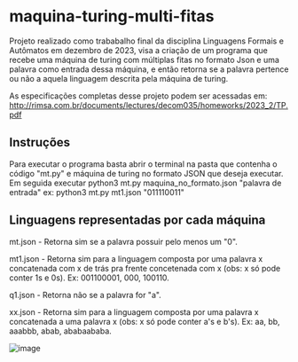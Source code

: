 # maquina-turing-multi-fitas

Projeto realizado como trababalho final da disciplina Linguagens Formais e Autômatos em dezembro de 2023, visa a criação de um programa que recebe uma máquina de turing com múltiplas fitas no formato Json e uma palavra como entrada dessa máquina, e então retorna se a palavra pertence ou não a aquela linguagem descrita pela máquina de turing.

As especificações completas desse projeto podem ser acessadas em: http://rimsa.com.br/documents/lectures/decom035/homeworks/2023_2/TP.pdf

## Instruções
Para executar o programa basta abrir o terminal na pasta que contenha o código "mt.py" e máquina de turing no formato JSON que deseja executar. 
Em seguida executar python3 mt.py maquina_no_formato.json "palavra de entrada"
ex:
python3 mt.py mt1.json "011110011"

## Linguagens representadas por cada máquina

mt.json - Retorna sim se a palavra possuir pelo menos um "0".

mt1.json - Retorna sim para a linguagem composta por uma palavra x concatenada com x de trás pra frente concetenada com x
(obs: x só pode conter 1s e 0s). Ex: 001100001, 000, 100110.

q1.json - Retorna não se a palavra for "a".

xx.json - Retorna sim para a linguagem composta por uma palavra x concatenada a uma palavra x (obs: x só pode conter a's e b's). Ex: aa, bb, aaabbb, abab, ababaababa.

![image](https://github.com/ArthurSHigino/maquina-turing-multi-fitas/assets/167269789/5fd31402-93e7-47e9-b169-5ea5e650a132)


